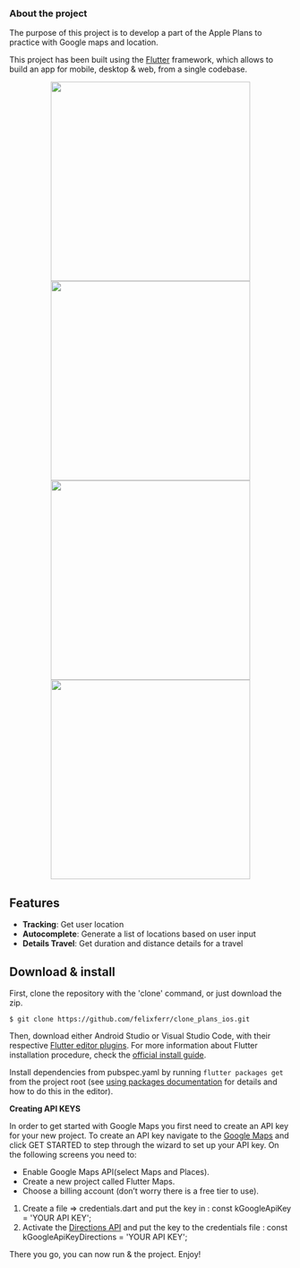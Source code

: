 ### About the project

The purpose of this project is to develop a part of the Apple Plans to practice with Google maps and location.

This project has been built using the [Flutter](https://flutter.io/) framework, which allows to build an app for mobile, desktop & web, from a single codebase.

<p align="center">
  <img src="images/searchBar.png" width="356" hspace="4">
  <img src="images/addressMarker.png" width="356" hspace="4">
  <img src="images/largeView.png" width="356" hspace="4">
  <img src="images/navigation.png" width="356" hspace="4">
</p>

## Features

- **Tracking**: Get user location
- **Autocomplete**: Generate a list of locations based on user input
- **Details Travel**: Get duration and distance  details for a travel

## Download & install

First, clone the repository with the 'clone' command, or just download the zip.

```
$ git clone https://github.com/felixferr/clone_plans_ios.git
```
Then, download either Android Studio or Visual Studio Code, with their respective [Flutter editor plugins](https://flutter.io/get-started/editor/). For more information about Flutter installation procedure, check the [official install guide](https://flutter.io/get-started/install/).

Install dependencies from pubspec.yaml by running `flutter packages get` from the project root (see [using packages documentation](https://flutter.io/using-packages/#adding-a-package-dependency-to-an-app) for details and how to do this in the editor).

**Creating API KEYS**

In order to get started with Google Maps you first need to create an API key for your new project. To create an API key navigate to the [Google Maps](https://cloud.google.com/maps-platform/maps/?&sign=0) and click GET STARTED to step through the wizard to set up your API key.
On the following screens you need to:

- Enable Google Maps API(select Maps and Places).
- Create a new project called Flutter Maps.
- Choose a billing account (don’t worry there is a free tier to use).

1. Create a file => credentials.dart and put the key in : const kGoogleApiKey = 'YOUR API KEY';
2. Activate the [Directions API](https://console.cloud.google.com/marketplace/details/google/directions-backend.googleapis.com) and put the key to the credentials file : const kGoogleApiKeyDirections = 'YOUR API KEY';

There you go, you can now run & the project. Enjoy!